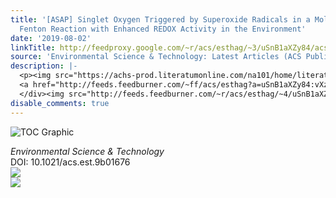 ```yaml
---
title: '[ASAP] Singlet Oxygen Triggered by Superoxide Radicals in a Molybdenum Cocatalytic
  Fenton Reaction with Enhanced REDOX Activity in the Environment'
date: '2019-08-02'
linkTitle: http://feedproxy.google.com/~r/acs/esthag/~3/uSnB1aXZy84/acs.est.9b01676
source: 'Environmental Science & Technology: Latest Articles (ACS Publications)'
description: |-
  <p><img src="https://achs-prod.literatumonline.com/na101/home/literatum/publisher/achs/journals/content/esthag/0/esthag.ahead-of-print/acs.est.9b01676/20190802/images/medium/es9b01676_0007.gif" alt="TOC Graphic"/></p><div><cite>Environmental Science & Technology</cite></div><div>DOI: 10.1021/acs.est.9b01676</div><div class="feedflare">
  <a href="http://feeds.feedburner.com/~ff/acs/esthag?a=uSnB1aXZy84:vXzOkesEIz8:yIl2AUoC8zA"><img src="http://feeds.feedburner.com/~ff/acs/esthag?d=yIl2AUoC8zA" border="0"></img></a>
  </div><img src="http://feeds.feedburner.com/~r/acs/esthag/~4/uSnB1aXZy84" ...
disable_comments: true
---
```

<p><img src="https://achs-prod.literatumonline.com/na101/home/literatum/publisher/achs/journals/content/esthag/0/esthag.ahead-of-print/acs.est.9b01676/20190802/images/medium/es9b01676_0007.gif" alt="TOC Graphic"/></p><div><cite>Environmental Science & Technology</cite></div><div>DOI: 10.1021/acs.est.9b01676</div><div class="feedflare">
<a href="http://feeds.feedburner.com/~ff/acs/esthag?a=uSnB1aXZy84:vXzOkesEIz8:yIl2AUoC8zA"><img src="http://feeds.feedburner.com/~ff/acs/esthag?d=yIl2AUoC8zA" border="0"></img></a>
</div><img src="http://feeds.feedburner.com/~r/acs/esthag/~4/uSnB1aXZy84" ...